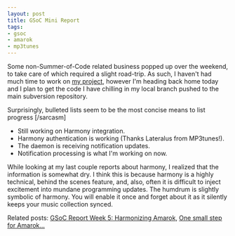 ```yaml
--- 
layout: post
title: GSoC Mini Report
tags: 
- gsoc
- amarok
- mp3tunes
---
```

Some non-Summer-of-Code related business popped up over the weekend, to take care of which required a slight road-trip. As such, I haven't had much time to work on <a href="http://binaryelysium.com/blog/2008/04/05/google-summer-of-code-one-intro-with-a-side-order-of-awesome/">my project</a>, however I'm heading back home today and I plan to get the code I have chilling in my local branch pushed to the main subversion repository.

Surprisingly, bulleted lists seem to be the most concise means to list progress [/sarcasm]
<ul>	<li>Still working on Harmony integration.</li>	<li>Harmony authentication is working (Thanks Lateralus from MP3tunes!).</li>	<li>The daemon is receiving notification updates.</li>	<li>Notification processing is what I'm working on now.</li></ul>

While looking at my last couple reports about harmony, I realized that the information is somewhat  dry. I think this is because harmony is a highly technical, behind the scenes feature, and, also, often it is difficult to inject excitement into mundane programming updates. The humdrum is slightly symbolic of harmony. You will enable it once and forget about it as it silently keeps your music collection synced.

Related posts: <a href="http://binaryelysium.com/blog/2008/07/02/gsoc-report-week-5/">GSoC Report Week 5: Harmonizing Amarok</a>, <a href="http://binaryelysium.com/blog/2008/06/20/one-small-step-for-amarok/">One small step for Amarok…</a>
